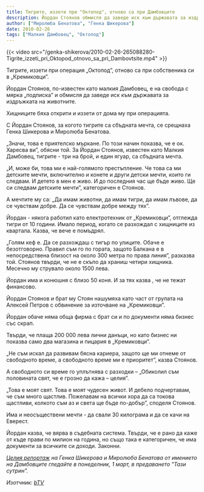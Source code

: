 ```yaml
---
title: Тигрите, иззети при "Октопод", отново са при Дамбовците
description: Йордан Стоянов обмисля да заведе иск към държавата за издръжката на животните
author: ["Миролюба Бенатова", "Генка Шикерова"]
date: 2010-02-26
tags: ["Малкия Дамбовец", "Октопод"]
---
```


{{< video src="/genka-shikerova/2010-02-26-265088280-Tigrite_izzeti_pri_Oktopod_otnovo_sa_pri_Dambovtsite.mp4" >}}

Тигрите, иззети при операция „Октопод”, отново са при собственика си в „Кремиковци”.

Йордан Стоянов, по-известен като малкия Дамбовец, е на свобода с мярка „подписка” и обмисля да заведе иск към държавата за издръжката на животните.

Хищниците бяха открити и иззети от дома му при операцията.

С Йордан Стоянов, за когото тигрите са сбъдната мечта, се срещнаха Генка Шикерова и Миролюба Бенатова.

„Значи, това е приятелско мъркане. По този начин показва, че е ок. Харесва ви”, обясни той.
За Йордан Стоянов, известен като Малкия Дамбовец, тигрите - три на брой, и един ягуар, са сбъдната мечта.

„И, може би, това ми е най-голямото престъпление. Че това са ми детските мечти, включително и конете и други детски мечти, които ги следвам. И детето в мен е живо. И до последния час ще бъде живо. Ще си следвам детските мечти”, категоричен е Стоянов.

А мечтите му са: „Да имам животни, да имам тигри, да имам лъвове, да се чувствам добре. Да се чувствам добре между тях”.

Йордан - някога работил като електротехник от „Кремиковци”, отглежда тигри от 10 години. Имало период, когато се разхождал с хищниците из квартала. Казва, че вече е помъдрял.

„Голям кеф е. Да се разхождаш с тигър по улиците. Обаче е безотговорно. Правил съм го по гората, защото Балкана е в непосредствена близост на около 300 метра по права линия”, разказва той.
Стоянов твърди, че не е скъпо да храниш четири хищника. Месечно му струвало около 1500 лева.

Йордан има и конюшня с близо 50 коня. И за тях казва , че не тежат финансово.

Йордан Стоянов и брат му Стоян нашумяха като част от групата на Алексей Петров с обвинение за източване на „Кремиковци”.

Йордан обаче няма обща фирма с брат си и по документи няма бизнес със скрап.

Твърди, че плаща 200 000 лева лични данъци, но като бизнес ни показва само два магазина и пицария в „Кремиковци”.

„Не съм искал да развивам бясна кариера, защото ще ми отнеме от свободното време, а свободното време ми е приоритет”, казва Стоянов.

А свободното си време го уплътнява с разходки – „Обиколил съм половината свят, че е грозно да кажа – целия”.

„Това е моят свят. Това е моят чудесен живот. И дебело подчертавам, че съм много щастлив. Пожелавам на всички хора да са токова щастливи, колкото съм аз и света ще бъде по-добър”, споделя Стоянов.

Има и неосъществени мечти - да свали 30 килограма и да се качи на Еверест.

Йордан казва, че вярва в съдебната система. Твърди, че е рано да каже от къде прави по милион на година, но също така е категоричен, че има документи за всичките си доходи. Законни.

*[Целия репортаж](https://filedn.eu/lAbgdVsO1Xd5ibhWJn98VMJ/media-archive/posts/2010-03-01-2045560020-malkiya_dambovets_progovori/) на Генка Шикерова и Миролюба Бенатова от имението на Дамбовците гледайте в понеделник, 1 март, в предаването "Тази сутрин".*

*Изотчник: [bTV](https://btvnovinite.bg/265088280-Tigrite_izzeti_pri_Oktopod_otnovo_sa_pri_Dambovtsite.html)*

